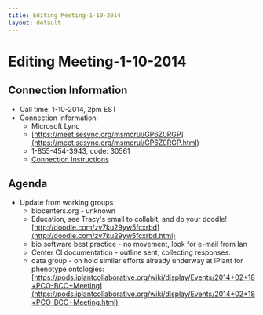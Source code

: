 ```yaml
---
title: Editing Meeting-1-10-2014
layout: default
---
```


# Editing Meeting-1-10-2014

## Connection Information 

* Call time: 1-10-2014, 2pm EST
* Connection Information:      
  * Microsoft Lync
  * [https://meet.sesync.org/msmorul/GP6Z0RGP](https://meet.sesync.org/msmorul/GP6Z0RGP.html)
  * 1-855-454-3943, code: 30561
  * [Connection Instructions](Lync_Instructions_-_remote.pdf)

## Agenda 

* Update from working groups
  * biocenters.org - unknown
  * Education, see Tracy's email to collabit, and do your doodle! [http://doodle.com/zv7ku29yw5fcxrbd](http://doodle.com/zv7ku29yw5fcxrbd.html)
  * bio software best practice - no movement, look for e-mail from Ian
  * Center CI documentation - outline sent, collecting responses.
  * data group - on hold similar efforts already underway at iPlant for phenotype ontologies: [https://pods.iplantcollaborative.org/wiki/display/Events/2014+02+18+PCO-BCO+Meeting](https://pods.iplantcollaborative.org/wiki/display/Events/2014+02+18+PCO-BCO+Meeting.html)

